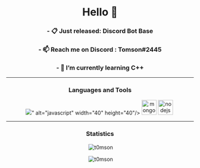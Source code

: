 <h1 align="center">Hello 👋</h1>

<h3 align="center">- 📋 Just released: Discord Bot Base</h3>
<h3 align="center">- 📫 Reach me on Discord : Tomson#2445</h3>
<h3 align="center">- 🔭 I’m currently learning <b>C++</b></h3>

<hr>
<h3 align="center">Languages and Tools</h3>
<p align="center"><img src="<img src="https://img.icons8.com/color/48/000000/javascript--v1.png"/>" alt="javascript" width="40" height="40"/> <img src="https://devicons.github.io/devicon/devicon.git/icons/mongodb/mongodb-original-wordmark.svg" alt="mongodb" width="40" height="40"/> <img src="https://devicons.github.io/devicon/devicon.git/icons/nodejs/nodejs-original-wordmark.svg" alt="nodejs" width="40" height="40"/> <img>
<hr>

<h3 align="center">Statistics</h3>
<p align="center">&nbsp;<img align="center" src="https://github-readme-stats.vercel.app/api?username=t0mson&show_icons=true&theme=dracula" alt="t0mson" /></p>
<p align="center">&nbsp;<img align="center" src="https://github-readme-stats.vercel.app/api/top-langs?username=t0mson&show_icons=true&theme=dracula&layout=compact" alt="t0mson" /></p>
